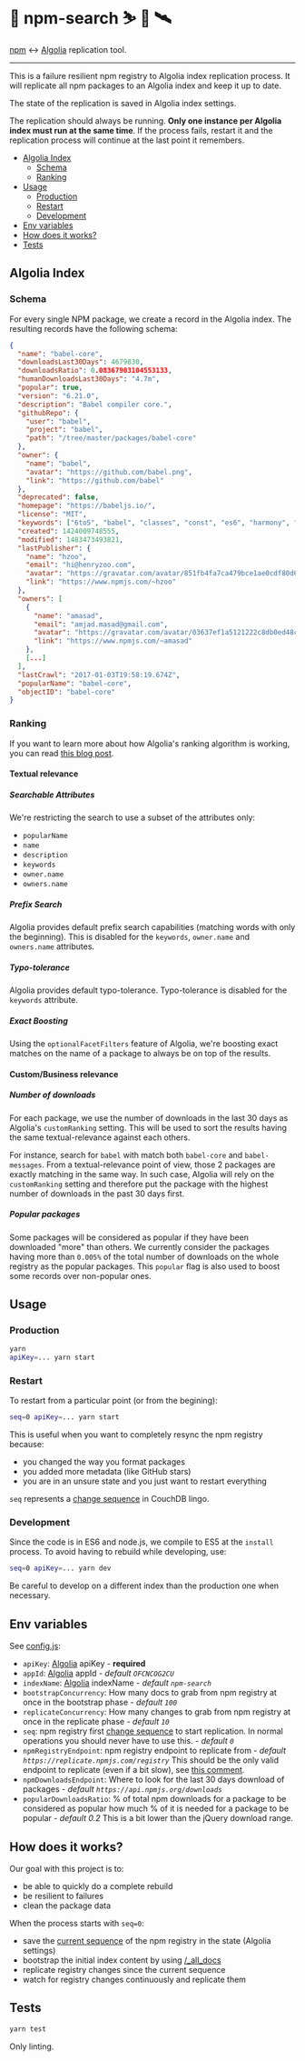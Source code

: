 # 🗿 npm-search ⛷ 🐌 🛰

[npm](https://www.npmjs.com/) ↔️ [Algolia](https://www.algolia.com/) replication tool.

* * *

This is a failure resilient npm registry to Algolia index replication process.
It will replicate all npm packages to an Algolia index and keep it up to date.

The state of the replication is saved in Algolia index settings.

The replication should always be running. **Only one instance per Algolia index must run at the same time**.
If the process fails, restart it and the replication process will continue at the last point it remembers.

<!-- START doctoc generated TOC please keep comment here to allow auto update -->
<!-- DON'T EDIT THIS SECTION, INSTEAD RE-RUN doctoc TO UPDATE -->


- [Algolia Index](#algolia-index)
  - [Schema](#schema)
  - [Ranking](#ranking)
- [Usage](#usage)
  - [Production](#production)
  - [Restart](#restart)
  - [Development](#development)
- [Env variables](#env-variables)
- [How does it works?](#how-does-it-works)
- [Tests](#tests)

<!-- END doctoc generated TOC please keep comment here to allow auto update -->

## Algolia Index

### Schema

For every single NPM package, we create a record in the Algolia index. The resulting records have the following schema:

```json
{
  "name": "babel-core",
  "downloadsLast30Days": 4679830,
  "downloadsRatio": 0.08367903104553133,
  "humanDownloadsLast30Days": "4.7m",
  "popular": true,
  "version": "6.21.0",
  "description": "Babel compiler core.",
  "githubRepo": {
    "user": "babel",
    "project": "babel",
    "path": "/tree/master/packages/babel-core"
  },
  "owner": {
    "name": "babel",
    "avatar": "https://github.com/babel.png",
    "link": "https://github.com/babel"
  },
  "deprecated": false,
  "homepage": "https://babeljs.io/",
  "license": "MIT",
  "keywords": ["6to5", "babel", "classes", "const", "es6", "harmony", "let", "modules", "transpile", "transpiler", "var"],
  "created": 1424009748555,
  "modified": 1483473493821,
  "lastPublisher": {
    "name": "hzoo",
    "email": "hi@henryzoo.com",
    "avatar": "https://gravatar.com/avatar/851fb4fa7ca479bce1ae0cdf80d6e042",
    "link": "https://www.npmjs.com/~hzoo"
  },
  "owners": [
    {
      "name": "amasad",
      "email": "amjad.masad@gmail.com",
      "avatar": "https://gravatar.com/avatar/03637ef1a5121222c8db0ed48c34e124",
      "link": "https://www.npmjs.com/~amasad"
    },
    [...]
  ],
  "lastCrawl": "2017-01-03T19:58:19.674Z",
  "popularName": "babel-core",
  "objectID": "babel-core"
}
```

### Ranking

If you want to learn more about how Algolia's ranking algorithm is working, you can read [this blog post](https://blog.algolia.com/search-ranking-algorithm-unveiled/).

#### Textual relevance

##### Searchable Attributes

We're restricting the search to use a subset of the attributes only:

 - `popularName`
 - `name`
 - `description`
 - `keywords`
 - `owner.name`
 - `owners.name`

##### Prefix Search

Algolia provides default prefix search capabilities (matching words with only the beginning). This is disabled for the `keywords`, `owner.name` and `owners.name` attributes.

##### Typo-tolerance

Algolia provides default typo-tolerance. Typo-tolerance is disabled for the `keywords` attribute.

##### Exact Boosting

Using the `optionalFacetFilters` feature of Algolia, we're boosting exact matches on the name of a package to always be on top of the results.

#### Custom/Business relevance

##### Number of downloads

For each package, we use the number of downloads in the last 30 days as Algolia's `customRanking` setting. This will be used to sort the results having the same textual-relevance against each others.

For instance, search for `babel` with match both `babel-core` and `babel-messages`. From a textual-relevance point of view, those 2 packages are exactly matching in the same way. In such case, Algolia will rely on the `customRanking` setting and therefore put the package with the highest number of downloads in the past 30 days first.

##### Popular packages

Some packages will be considered as popular if they have been downloaded "more" than others. We currently consider the packages having more than `0.005%` of the total number of downloads on the whole registry as the popular packages. This `popular` flag is also used to boost some records over non-popular ones.

## Usage

### Production

```sh
yarn
apiKey=... yarn start
```

### Restart

To restart from a particular point (or from the begining):

```sh
seq=0 apiKey=... yarn start
```

This is useful when you want to completely resync the npm registry because:
- you changed the way you format packages
- you added more metadata (like GitHub stars)
- you are in an unsure state and you just want to restart everything

`seq` represents a [change sequence](http://docs.couchdb.org/en/2.0.0/json-structure.html#changes-information-for-a-database)
in CouchDB lingo.

### Development

Since the code is in ES6 and node.js, we compile to ES5 at the `install` process. To avoid having to rebuild
while developing, use:

```sh
seq=0 apiKey=... yarn dev
```

Be careful to develop on a different index than the production one when necessary.

## Env variables

See [config.js](./config.js):
- `apiKey`: [Algolia](https://www.algolia.com/) apiKey - **required**
- `appId`: [Algolia](https://www.algolia.com/) appId - *default `OFCNCOG2CU`*
- `indexName`: [Algolia](https://www.algolia.com/) indexName - *default `npm-search`*
- `bootstrapConcurrency`: How many docs to grab from npm registry at once in the bootstrap phase - *default `100`*
- `replicateConcurrency`: How many changes to grab from npm registry at once in the replicate phase - *default `10`*
- `seq`: npm registry first [change sequence](http://docs.couchdb.org/en/2.0.0/json-structure.html#changes-information-for-a-database)
  to start replication. In normal operations you should never have to use this. - *default `0`*
- `npmRegistryEndpoint`: npm registry endpoint to replicate from - *default `https://replicate.npmjs.com/registry`*
  This should be the only valid endpoint to replicate (even if a bit slow), see [this comment](https://github.com/npm/registry/issues/44#issuecomment-267732513).
- `npmDownloadsEndpoint`: Where to look for the last 30 days download of packages - *default `https://api.npmjs.org/downloads`*
- `popularDownloadsRatio`: % of total npm downloads for a package to be considered as popular
  how much % of it is needed for a package to be popular - *default 0.2* This is a bit lower than
  the jQuery download range.

## How does it works?

Our goal with this project is to:
- be able to quickly do a complete rebuild
- be resilient to failures
- clean the package data

When the process starts with `seq=0`:
- save the [current sequence](https://replicate.npmjs.com/) of the npm registry in the state (Algolia settings)
- bootstrap the initial index content by using [/_all_docs](http://docs.couchdb.org/en/2.0.0/api/database/bulk-api.html)
- replicate registry changes since the current sequence
- watch for registry changes continuously and replicate them

## Tests

```sh
yarn test
```

Only linting.
